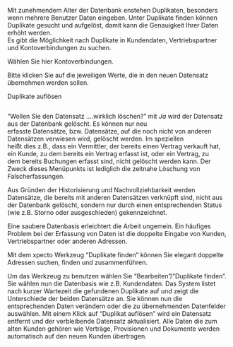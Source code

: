 <!DOCTYPE html>
<html>
<head>
<meta charset="utf-8">
<meta name="viewport" content="width=device-width, initial-scale=1.0">
<title>910_Duplikte_finden.md</title>
<link rel="stylesheet" href="https://stackedit.io/res-min/themes/base.css" />
<script type="text/javascript" src="https://cdn.mathjax.org/mathjax/latest/MathJax.js?config=TeX-AMS_HTML"></script>
</head>
<body><div class="container"><p>Mit zunehmendem Alter der Datenbank enstehen Duplikaten, besonders wenn mehrere Benutzer Daten eingeben. Unter Duplikate finden können Duplikate gesucht und aufgelöst, damit kann die Genauigkeit Ihrer Daten erhöht werden. <br>
Es gibt die Möglichkeit nach Duplikate in Kundendaten, Vertriebspartner und Kontoverbindungen zu suchen.</p>

<p><img src="http://xpecto.github.io/docs/img/img_1421242451087.png" alt="" title=""> <br>
Wählen Sie hier Kontoverbindungen. <br>
<img src="http://xpecto.github.io/docs/img/img_1421247350050.png" alt="" title=""></p>

<p>Bitte klicken Sie auf die jeweiligen Werte, die in den neuen Datensatz übernehmen werden sollen. <br>
<img src="http://xpecto.github.io/docs/img/img_1421247414670.png" alt="" title=""></p>

<p>Duplikate auflösen</p>

<p><img src="http://xpecto.github.io/docs/img/img_1421247541196.png" alt="" title=""></p>

<p>“Wollen Sie den Datensatz ….wirklich löschen?” mit <em>Ja</em> wird der Datensatz aus der Datenbank gelöscht. Es können nur neu <br>
erfasste Datensätze, bzw. Datensätze, auf die noch nicht von anderen Datensätzen verwiesen wird, gelöscht werden. Im speziellen <br>
heißt dies z.B., dass ein Vermittler, der bereits einen Vertrag verkauft hat, ein Kunde, zu dem bereits ein Vertrag erfasst ist, oder ein Vertrag, zu <br>
dem bereits Buchungen erfasst sind, nicht gelöscht werden kann. Der Zweck dieses Menüpunkts ist lediglich die zeitnahe Löschung von <br>
Falscherfassungen.</p>

<p>Aus Gründen der Historisierung und Nachvollziehbarkeit werden Datensätze, die bereits mit anderen Datensätzen verknüpft sind, nicht aus <br>
der Datenbank gelöscht, sondern nur durch einen entsprechenden Status (wie z.B. Storno oder ausgeschieden) gekennzeichnet.</p>

<p>Eine saubere Datenbasis erleichtert die Arbeit ungemein. Ein häufiges Problem bei der Erfassung von Daten ist die doppelte Eingabe von Kunden, Vertriebspartner oder anderen Adressen.</p>

<p>Mit dem xpecto Werkzeug “Duplikate finden” können Sie elegant doppelte Adressen suchen, finden und zusammenführen.</p>

<p>Um das Werkzeug zu benutzen wählen Sie “Bearbeiten”/”Duplikate finden”. Sie wählen nun die Datenbasis wie z.B. Kundendaten. Das System listet nach kurzer Wartezeit die gefundenen Duplikate auf und zeigt die Unterschiede der beiden Datensätze an. Sie können nun die entsprechenden Daten verändern oder die zu übernehmenden Datenfelder auswählen. Mit einem Klick auf “Duplikat auflösen” wird ein Datensatz entfernt und der verbleibende Datensatz aktualisiert. Alle Daten die zum alten Kunden gehören wie Verträge, Provisionen und Dokumente werden automatisch auf den neuen Kunden übertragen.</p></div></body>
</html>